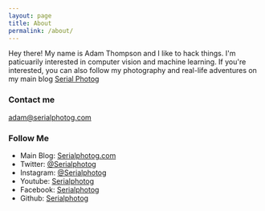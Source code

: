 ```yaml
---
layout: page
title: About
permalink: /about/
---
```


Hey there! My name is Adam Thompson and I like to hack things. I'm paticuarily interested in computer vision and machine learning. If you're interested, you can also follow my photography and real-life adventures on my main blog [Serial Photog](https://serialphotog.com)

### Contact me

[adam@serialphotog.com](mailto:adam@serialphotog.com)

### Follow Me

* Main Blog: [Serialphotog.com](https://serialphotog.com)
* Twitter: [@Serialphotog](https://twitter.com/serialphotog)
* Instagram: [@Serialphotog](https://instagram.com/serialphotog)
* Youtube: [Serialphotog](https://www.youtube.com/channel/UCLxXyXWm6DWDn_tW8eG7ckA)
* Facebook: [Serialphotog](https://facebook.com/serialphotog)
* Github: [Serialphotog](https://github.com/serialphotog)
